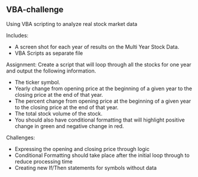 ## VBA-challenge ##
Using VBA scripting to analyze real stock market data 

Includes:
* A screen shot for each year of results on the Multi Year Stock Data.
* VBA Scripts as separate file

Assignment: 
Create a script that will loop through all the stocks for one year and output the following information.
  * The ticker symbol.
  * Yearly change from opening price at the beginning of a given year to the closing price at the end of that year.
  * The percent change from opening price at the beginning of a given year to the closing price at the end of that year.
  * The total stock volume of the stock.
  * You should also have conditional formatting that will highlight positive change in green and negative change in red.

Challenges: 
  * Expressing the opening and closing price through logic 
  * Conditional Formatting should take place after the initial loop through to reduce processing time 
  * Creating new If/Then statements for symbols without data

 
